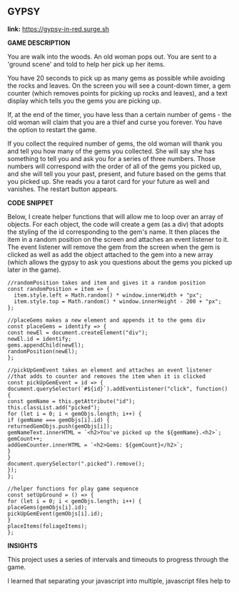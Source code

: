 ## GYPSY

**link:** https://gypsy-in-red.surge.sh

**GAME DESCRIPTION**

You are walk into the woods. An old woman pops out. You are sent to a 'ground scene' and told to help her pick up her items.

You have 20 seconds to pick up as many gems as possible while avoiding the rocks and leaves. On the screen you will see a count-down timer, a gem counter (which removes points for picking up rocks and leaves), and a text display which tells you the gems you are picking up.

If, at the end of the timer, you have less than a certain number of gems - the old woman will claim that you are a thief and curse you forever. You have the option to restart the game.

If you collect the required number of gems, the old woman will thank you and tell you how many of the gems you collected. She will say she has something to tell you and ask you for a series of three numbers. Those numbers will correspond with the order of all of the gems you picked up, and she will tell you your past, present, and future based on the gems that you picked up. She reads you a tarot card for your future as well and vanishes. The restart button appears.

**CODE SNIPPET**

Below, I create helper functions that will allow me to loop over an array of objects. For each object, the code will create a gem (as a div) that adopts the styling of the id corresponding to the gem's name. It then places the item in a random position on the screen and attaches an event listener to it. The event listener will remove the gem from the screen when the gem is clicked as well as add the object attached to the gem into a new array (which allows the gypsy to ask you questions about the gems you picked up later in the game).

```
//randomPosition takes and item and gives it a random position
const randomPosition = item => {
  item.style.left = Math.random() * window.innerWidth + "px";
  item.style.top = Math.random() * window.innerHeight - 200 + "px";
};

//placeGems makes a new element and appends it to the gems div
const placeGems = identify => {
const newEl = document.createElement("div");
newEl.id = identify;
gems.appendChild(newEl);
randomPosition(newEl);
};

//pickUpGemEvent takes an element and attaches an event listener
//that adds to counter and removes the item when it is clicked
const pickUpGemEvent = id => {
document.querySelector(`#${id}`).addEventListener("click", function() {
const gemName = this.getAttribute("id");
this.classList.add("picked");
for (let i = 0; i < gemObjs.length; i++) {
if (gemName === gemObjs[i].id) {
returnedGemObjs.push(gemObjs[i]);
gemNameText.innerHTML = `<h2>You've picked up the ${gemName}.<h2>`;
gemCount++;
addGemCounter.innerHTML = `<h2>Gems: ${gemCount}</h2>`;
}
}
document.querySelector(".picked").remove();
});
};

//helper functions for play game sequence
const setUpGround = () => {
for (let i = 0; i < gemObjs.length; i++) {
placeGems(gemObjs[i].id);
pickUpGemEvent(gemObjs[i].id);
}
placeItems(foliageItems);
};
```

**INSIGHTS**

This project uses a series of intervals and timeouts to progress through the game.

I learned that separating your javascript into multiple, javascript files help to
